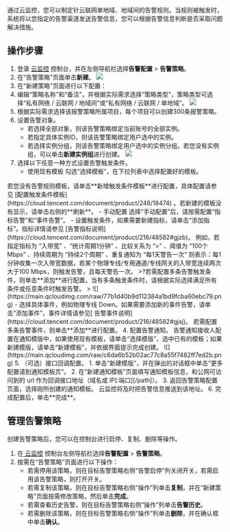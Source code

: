 通过云监控，您可以制定针云联网单地域、地域间的告警规则。当规则被触发时，系统将以您指定的告警渠道发送告警信息，您可以根据告警信息判断是否采取问题解决措施。



## 操作步骤
1. 登录 [云监控](https://console.cloud.tencent.com/monitor/overview) 控制台，并在左侧导航栏选择**告警配置** > **告警策略**。
2. 在“告警策略”页面单击**新建**。
![](https://main.qcloudimg.com/raw/ef010bdf7d1d1014501f2951fe39dbec.png)
3. 在“新建策略”页面进行以下配置：
 1. 编辑“策略名称”和“备注”，并根据实际需求选择“策略类型”，策略类型可选择“私有网络 / 云联网 / 地域间”或“私有网络 / 云联网 / 单地域”。
 ![](https://qcloudimg.tencent-cloud.cn/raw/aca1516d653cec2a5f5d0617a62fdcca.png)
 2. 根据实际需求选择该报警策略所属项目，每个项目可以创建300条报警策略。
 3. 设置告警对象。
     - 若选择全部对象，则该告警策略绑定当前账号的全部实例。
     - 若指定具体实例ID，则该告警策略绑定用户选中的实例。
     - 若选择实例分组，则该告警策略绑定用户选中的实例分组。若您没有实例组，可以单击**新建实例组**进行创建。
 ![](https://main.qcloudimg.com/raw/0359bf1231dd2cc65ac3855e0dbf25a3.png)
 4. 选择以下任意一种方式设置告警触发条件。
    - 使用现有模板
 勾选“选择模板”，在下拉列表中选择配置好的模板。
 <dx-alert infotype="explain" title="">
若您没有告警规则模板，请单击**新增触发条件模板**进行配置，具体配置请参见 [配置触发条件模板](https://cloud.tencent.com/document/product/248/18474) 。若新建的模板没有显示，请单击右侧的**刷新**。
</dx-alert>
    - 手动配置
  选择“手动配置”后，请按需配置“指标告警”和“事件告警”。
       - 设置触发条件，如果需要新建指标，请单击“添加指标”。指标详情请参见 [告警指标说明](https://cloud.tencent.com/document/product/216/48582#gjzb)。
 例如，若指定指标为 “入带宽” 、“统计周期1分钟” 、比较关系为 “>” 、阈值为 “100个 Mbps” 、持续周期为 “持续2个周期” 、重复通知为 “每1天警告一次” 则表示：每1分钟收集一次入带宽数据，若某个物理专线/专用通道/专线网关的入带宽连续两次大于100 Mbps，则触发告警，且每天警告一次。
>?若需配置多条告警触发条件，则单击**添加**进行配置。当有多条触发条件时，请根据实际选择满足所有条件或任意条件时触发告警。
>
 ![](https://main.qcloudimg.com/raw/77b1d40b9d112384a1bd9fcba60ebc79.png)
       - 选择具体事件，例如物理专线 Down。如果需要添加新的事件告警，请单击“添加事件”，事件详情请参见[ 告警事件说明](https://cloud.tencent.com/document/product/216/48582#gjsj)。
<dx-alert infotype="explain" title="">
若需配置多条告警事件，则单击**添加**进行配置。
</dx-alert>
4. 配置告警通知。
告警通知接收人配置在通知模版中，如果使用现有模板，请单击“选择模版”，选中已有的模板；如果新建模版，请单击“新建模板”，并依据界面提示完成创建。
![](https://main.qcloudimg.com/raw/c6da6b52b02ac77c8a55f7482ff7ed2b.png)
5. （可选）接口回调配置。
   1. 单击“新建模版”，并在弹出的对话框中单击“更多配置请到通知模板页”。
   2. 在“新建通知模板”页面填写通知模板信息，和公网可访问到的 url 作为回调接口地址（域名或 IP[:端口][/path]）。
   3. 返回告警策略配置页面，选择刚所创建的通知模板。
云监控将及时把告警信息推送到该地址。
6. 完成配置后，单击**完成**。

## 管理告警策略
创建告警策略后，您可以在控制台进行启停、复制、删除等操作。
1. 在[ 云监控](https://console.cloud.tencent.com/monitor/overview) 控制台左侧导航栏选择**告警配置** > **告警策略**。
2. 按需在“告警策略”页面进行以下操作：
   - 若需停用该策略，则在目标告警策略右侧“告警启停”列关闭开关，若需启用该告警策略，则打开开关。
   - 若需复制该策略，则在目标告警策略右侧“操作”列单击**复制**，并在“新建策略”页面按需修改策略，然后单击**完成**。
   - 若需查看历史告警，则在目标告警策略右侧“操作”列单击**告警历史**。
   - 若需删除该策略，则在目标告警策略右侧“操作”列单击**删除**，并在确认框中单击**确认**。

